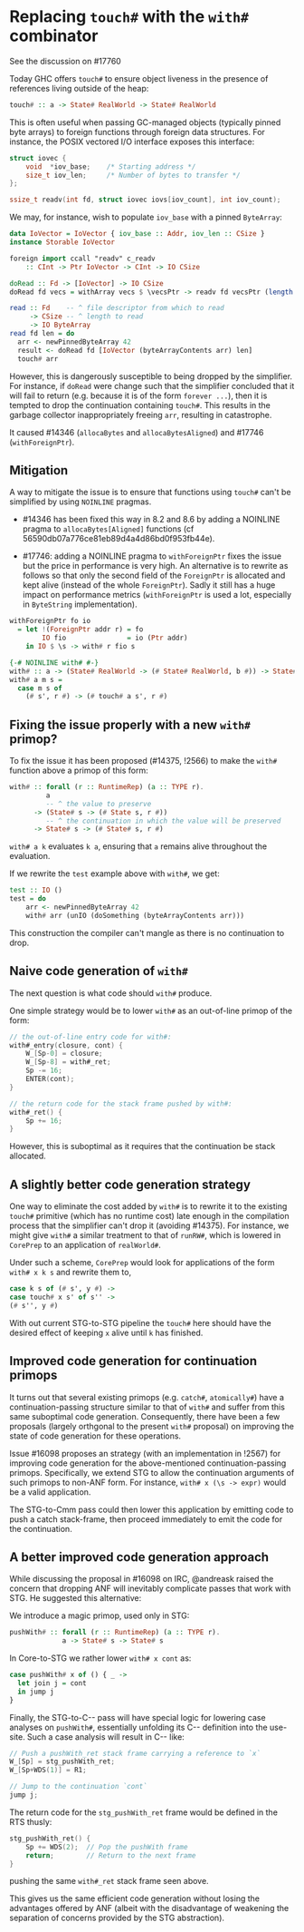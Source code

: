 # Replacing `touch#` with the `with#` combinator

See the discussion on #17760

Today GHC offers `touch#` to ensure object liveness in the presence of
references living outside of the heap:

```haskell
touch# :: a -> State# RealWorld -> State# RealWorld
```
This is often useful when passing GC-managed objects (typically pinned byte
arrays) to foreign functions through foreign data structures. For instance,
the POSIX vectored I/O interface exposes this interface:

```c
struct iovec {
    void  *iov_base;    /* Starting address */
    size_t iov_len;     /* Number of bytes to transfer */
};

ssize_t readv(int fd, struct iovec iovs[iov_count], int iov_count);
```
We may, for instance, wish to populate `iov_base` with a pinned `ByteArray`:

```haskell
data IoVector = IoVector { iov_base :: Addr, iov_len :: CSize }
instance Storable IoVector

foreign import ccall "readv" c_readv
    :: CInt -> Ptr IoVector -> CInt -> IO CSize

doRead :: Fd -> [IoVector] -> IO CSize
doRead fd vecs = withArray vecs $ \vecsPtr -> readv fd vecsPtr (length vecs)

read :: Fd    -- ^ file descriptor from which to read
     -> CSize -- ^ length to read
     -> IO ByteArray
read fd len = do
  arr <- newPinnedByteArray 42
  result <- doRead fd [IoVector (byteArrayContents arr) len]
  touch# arr
```

However, this is dangerously susceptible to being dropped by the simplifier.
For instance, if `doRead` were change such that the simplifier concluded that
it will fail to return (e.g.  because it is of the form `forever ...`), then it
is tempted to drop the continuation containing `touch#`. This results in the
garbage collector inappropriately freeing `arr`, resulting in catastrophe.

It caused #14346 (`allocaBytes` and `allocaBytesAligned`) and #17746 (`withForeignPtr`).

Mitigation
----------

A way to mitigate the issue is to ensure that functions using `touch#` can't be simplified by using ``NOINLINE`` pragmas.

* #14346 has been fixed this way in 8.2 and 8.6 by adding a NOINLINE pragma to `allocaBytes[Aligned]` functions (cf 56590db07a776ce81eb89d4a4d86bd0f953fb44e).

* #17746: adding a NOINLINE pragma to `withForeignPtr` fixes the issue but the price in performance is very high. An alternative is to rewrite as follows so that only the second field of the `ForeignPtr` is allocated and kept alive (instead of the whole `ForeignPtr`). Sadly it still has a huge impact on performance metrics (`withForeignPtr` is used a lot, especially in `ByteString` implementation).

```haskell
withForeignPtr fo io
  = let !(ForeignPtr addr r) = fo
        IO fio               = io (Ptr addr)
    in IO $ \s -> with# r fio s

{-# NOINLINE with# #-}
with# :: a -> (State# RealWorld -> (# State# RealWorld, b #)) -> State# RealWorld -> (# State# RealWorld, b #)
with# a m s =
  case m s of
    (# s', r #) -> (# touch# a s', r #)

```



Fixing the issue properly with a new `with#` primop?
----------------------------------------------------

To fix the issue it has been proposed (#14375, !2566) to make the `with#`
function above a primop of this form:

```haskell
with# :: forall (r :: RuntimeRep) (a :: TYPE r).
         a
         -- ^ the value to preserve
      -> (State# s -> (# State s, r #))
         -- ^ the continuation in which the value will be preserved
      -> State# s -> (# State# s, r #)
```

`with# a k` evaluates `k a`, ensuring that `a` remains alive throughout the evaluation.

If we rewrite the `test` example above with `with#`, we get:

```haskell
test :: IO ()
test = do
    arr <- newPinnedByteArray 42
    with# arr (unIO (doSomething (byteArrayContents arr)))
```

This construction the compiler can't mangle as there is no continuation to drop.

Naive code generation of `with#`
--------------------------------

The next question is what code should `with#` produce.

One simple strategy would be to lower `with#` as an out-of-line primop of the form:

```c
// the out-of-line entry code for with#:
with#_entry(closure, cont) {
    W_[Sp-0] = closure;
    W_[Sp-8] = with#_ret;
    Sp -= 16;
    ENTER(cont);
}

// the return code for the stack frame pushed by with#:
with#_ret() {
    Sp += 16;
}
```

However, this is suboptimal as it requires that the continuation be stack
allocated.

A slightly better code generation strategy
------------------------------------------

One way to eliminate the cost added by `with#` is to rewrite it to the existing `touch#` primitive (which has no runtime cost) late enough in the compilation process that the simplifier can't drop it (avoiding #14375). For instance, we might give `with#` a similar treatment to that of `runRW#`, which is lowered in `CorePrep` to an application of `realWorld#`.

Under such a scheme, `CorePrep` would look for applications of the form `with# x k s` and rewrite them to,
```haskell
case k s of (# s', y #) ->
case touch# x s' of s'' ->
(# s'', y #)
```
With out current STG-to-STG pipeline the `touch#` here should have
the desired effect of keeping `x` alive until `k` has finished.

Improved code generation for continuation primops
-------------------------------------------------

It turns out that several existing primops (e.g. `catch#`,
`atomically#`) have a continuation-passing structure similar to that of `with#` and suffer from
this same suboptimal code generation. Consequently, there have been a few
proposals (largely orthgonal to the present `with#` proposal) on improving the
state of code generation for these operations.

Issue #16098 proposes an strategy (with an implementation in !2567) for
improving code generation for the above-mentioned continuation-passing primops.
Specifically, we extend STG to allow the continuation arguments of such primops
to non-ANF form. For instance, `with# x (\s -> expr)` would be a valid
application.

The STG-to-Cmm pass could then lower this application by emitting code to push
a catch stack-frame, then proceed immediately to emit the code for the
continuation.

A better improved code generation approach
------------------------------------------

While discussing the proposal in #16098 on IRC, @andreask raised the concern
that dropping ANF will inevitably complicate passes that work with STG.
He suggested this alternative:

We introduce a magic primop, used only in STG:
```haskell
pushWith# :: forall (r :: RuntimeRep) (a :: TYPE r).
             a -> State# s -> State# s
```

In Core-to-STG we rather lower `with# x cont` as:
```haskell
case pushWith# x of () { _ ->
  let join j = cont
  in jump j
}
```
Finally, the STG-to-C-- pass will have special logic for lowering case analyses on `pushWith#`, essentially unfolding its C-- definition into the use-site. Such a case analysis will result in C-- like:
```c
// Push a pushWith_ret stack frame carrying a reference to `x`
W_[Sp] = stg_pushWith_ret;
W_[Sp+WDS(1)] = R1;

// Jump to the continuation `cont`
jump j;
```
The return code for the `stg_pushWith_ret` frame would be defined in the RTS thusly:
```c
stg_pushWith_ret() {
    Sp += WDS(2);  // Pop the pushWith frame
    return;        // Return to the next frame
}
```
pushing the same `with#_ret` stack frame seen above.

This gives us the same efficient code generation without losing the advantages
offered by ANF (albeit with the disadvantage of weakening the separation of concerns provided by the STG abstraction).

